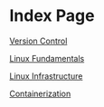 # Index Page
[Version Control](/Version-Control.md)

[Linux Fundamentals](/Linux-Fundamentals.md)

[Linux Infrastructure](Linux-Infrastructure.md)

[Containerization](/Containerization.md)
